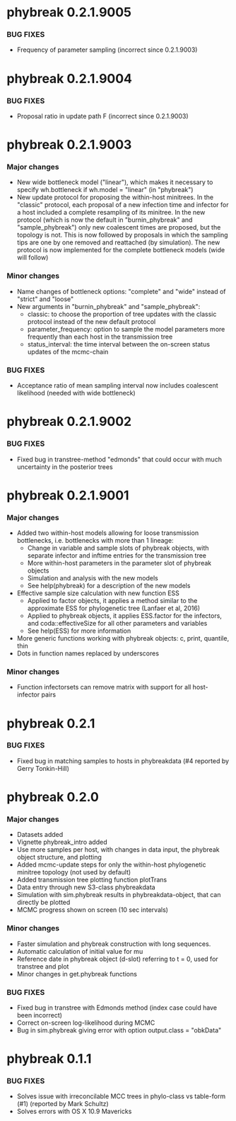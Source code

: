 # phybreak 0.2.1.9005

### BUG FIXES
* Frequency of parameter sampling (incorrect since 0.2.1.9003)

# phybreak 0.2.1.9004

### BUG FIXES
* Proposal ratio in update path F (incorrect since 0.2.1.9003)

# phybreak 0.2.1.9003

### Major changes
* New wide bottleneck model ("linear"), which makes it necessary to specify wh.bottleneck if wh.model = "linear" (in "phybreak")
* New update protocol for proposing the within-host minitrees. In the "classic" protocol, each proposal of a new infection time and infector for a host included a complete resampling of its minitree. In the new protocol (which is now the default in "burnin_phybreak" and "sample_phybreak") only new coalescent times are proposed, but the topology is not. This is now followed by proposals in which the sampling tips are one by one removed and reattached (by simulation). The new protocol is now implemented for the complete bottleneck models (wide will follow)

### Minor changes
* Name changes of bottleneck options: "complete" and "wide" instead of "strict" and "loose"
* New arguments in "burnin_phybreak" and "sample_phybreak":
    * classic: to choose the proportion of tree updates with the classic protocol instead of the new default protocol
    * parameter_frequency: option to sample the model parameters more frequently than each host in the transmission tree
    * status_interval: the time interval between the on-screen status updates of the mcmc-chain

### BUG FIXES
* Acceptance ratio of mean sampling interval now includes coalescent likelihood (needed with wide bottleneck)

# phybreak 0.2.1.9002

### BUG FIXES
* Fixed bug in transtree-method "edmonds" that could occur with much uncertainty in the posterior trees


# phybreak 0.2.1.9001

### Major changes
* Added two within-host models allowing for loose transmission bottlenecks, i.e. bottlenecks with more than 1 lineage:
    * Change in variable and sample slots of phybreak objects, with separate infector and inftime entries for the transmission tree
    * More within-host parameters in the parameter slot of phybreak objects
    * Simulation and analysis with the new models
    * See help(phybreak) for a description of the new models
* Effective sample size calculation with new function ESS
    * Applied to factor objects, it applies a method similar to the approximate ESS for phylogenetic tree (Lanfaer et al, 2016)
    * Applied to phybreak objects, it applies ESS.factor for the infectors, and coda::effectiveSize for all other parameters and variables
    * See help(ESS) for more information
* More generic functions working with phybreak objects: c, print, quantile, thin
* Dots in function names replaced by underscores

### Minor changes
* Function infectorsets can remove matrix with support for all host-infector pairs


# phybreak 0.2.1

### BUG FIXES
* Fixed bug in matching samples to hosts in phybreakdata (#4 reported by Gerry Tonkin-Hill)


# phybreak 0.2.0

### Major changes
* Datasets added
* Vignette phybreak_intro added
* Use more samples per host, with changes in data input, the phybreak object structure, and plotting
* Added mcmc-update steps for only the within-host phylogenetic minitree topology (not used by default)
* Added transmission tree plotting function plotTrans
* Data entry through new S3-class phybreakdata
* Simulation with sim.phybreak results in phybreakdata-object, that can directly be plotted
* MCMC progress shown on screen (10 sec intervals)

### Minor changes
* Faster simulation and phybreak construction with long sequences.
* Automatic calculation of initial value for mu
* Reference date in phybreak object (d-slot) referring to t = 0, used for transtree and plot
* Minor changes in get.phybreak functions

### BUG FIXES
* Fixed bug in transtree with Edmonds method (index case could have been incorrect)
* Correct on-screen log-likelihood during MCMC
* Bug in sim.phybreak giving error with option output.class = "obkData"


# phybreak 0.1.1

### BUG FIXES

* Solves issue with irreconcilable MCC trees in phylo-class vs table-form (#1) (reported by Mark Schultz)  
* Solves errors with OS X 10.9 Mavericks


